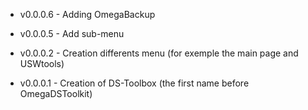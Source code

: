 * v0.0.0.6  -  Adding OmegaBackup

* v0.0.0.5  -  Add sub-menu

* v0.0.0.2  -  Creation differents menu (for exemple the main page and USWtools)

* v0.0.0.1  -  Creation of DS-Toolbox (the first name before OmegaDSToolkit)
